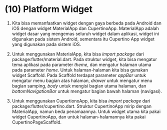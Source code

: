 # (10) Platform Widget

1. Kita bisa memanfaatkan widget dengan gaya berbeda pada Android dan iOS dengan widget MaterialApp dan CupertinoApp. MaterialApp adalah widget dasar yang mengemas seluruh widget dalam aplikasi, widget ini digunakan pada sistem Android, sementara itu Cupertino App widget yang digunakan pada sistem iOS.

2. Untuk menggunakan MaterialApp, kita bisa *import package* dari package:flutter/material.dart. Pada struktur widget, kita bisa mengatur tema aplikasi pada parameter *theme*, dan mengatur halaman utama pada parameter *home*. Untuk halaman-halaman kita bisa gunakan widget Scaffold. Pada Scaffold terdapat parameter *appBar* untuk mengatur menu bagian atas halaman, *drawer* untuk mengatur menu bagian samping, *body* untuk mengisi bagian utama halaman, dan *bottomNavigationBar* untuk mengatur bagian bawah halaman (navigasi).

3. Untuk menggunakan CupertionoApp, kita bisa *import package* dari package:flutter/cupertino.dart. Struktur CupertinoApp mirip dengan MaterialApp, namun beda penamaannya. Untuk widget utama kita pakai widget CupertinoApp, dan untuk halaman-halamannya kita pakai CupertinoPageScaffold.